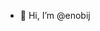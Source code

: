 - 👋 Hi, I’m @enobij


<!---
enobij/enobij is a ✨ special ✨ repository because its `README.md` (this file) appears on your GitHub profile.
You can click the Preview link to take a look at your changes.
--->
